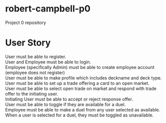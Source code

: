 # robert-campbell-p0
Project 0 repository

# User Story

User must be able to register. <br/>
User and Employee must be able to login. <br/>
Employee (specifically Admin) must be able to create employee account (employee does not register) <br/>
User must be able to make profile which includes deckname and deck type. <br/>
User must be able to set up a trade offering a card to an open market. <br/>
User must be able to select open trade on market and respond with trade offer to the initiating user. <br/>
Initiating User must be able to accept or reject response offer. <br/>
User must be able to toggle if they are available for a duel. <br/>
Employee must be able to make a duel from any user selected as available. <br/>
When a user is selected for a duel, they must be toggled as unavailable. <br/>
